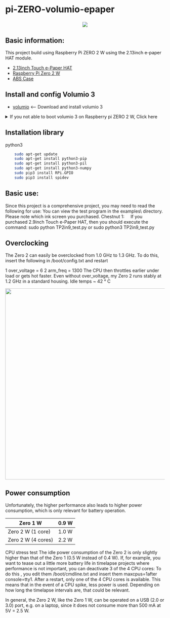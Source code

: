 # pi-ZERO-volumio-epaper
###

<p align="center">
<img src="https://www.waveshare.com/img/devkit/LCD/2.13inch-Touch-e-Paper-HAT-with-case/2.13inch-Touch-e-Paper-HAT-with-case-details-1.jpg"
</p>

## Basic information:
This project build using Raspberry Pi ZERO 2 W using the 2.13inch e-paper HAT module.
- [2.13inch Touch e-Paper HAT](https://www.waveshare.net/wiki/2.13inch_Touch_e-Paper_HAT)
- [Raspberry Pi Zero 2 W](https://www.raspberrypi.com/products/raspberry-pi-zero-2-w)
- [ABS Case](https://www.waveshare.com/2.13inch-Touch-e-Paper-HAT-with-case.htm)

## Install and config Volumio 3
- [volumio](https://volumio.com/en/get-started) <-- Download and install volumio 3


<details><summary>If you not able to boot volumio 3 on Raspberry pi ZERO 2 W, Click here</summary>
<p>
- Change new SD-card
- Setup your new SD-card on raspberry pi 3/4, (basic setup + wifi) then move the SD-card to your Raspberry pi ZERO
</p>
</details>

## Installation library

python3
```bash
    sudo apt-get update
    sudo apt-get install python3-pip
    sudo apt-get install python3-pil
    sudo apt-get install python3-numpy
    sudo pip3 install RPi.GPIO
    sudo pip3 install spidev
```

## Basic use:
Since this project is a comprehensive project, you may need to read the following for use:
You can view the test program in the examples\ directory.
Please note which ink screen you purchased.
Chestnut 1:
    If you purchased 2.9inch Touch e-Paper HAT, then you should execute the command:
        sudo python TP2in9_test.py
    or
        sudo python3 TP2in9_test.py

## Overclocking
The Zero 2 can easily be overclocked from 1.0 GHz to 1.3 GHz.
To do this, insert the following in /boot/config.txt and restart

1
over_voltage = 6
2
arm_freq = 1300
The CPU then throttles earlier under load or gets hot faster.
Even without over_voltage, my Zero 2 runs stably at 1.2 GHz in a standard housing. Idle temps ~ 42 ° C

<p align="center">
<img src="https://assets.raspberrypi.com/static/51035ec4c2f8f630b3d26c32e90c93f1/2b8d7/zero2-hero.webp" alt width="603" height=""400"
</p>

## Power consumption
Unfortunately, the higher performance also leads to higher power consumption, which is only relevant for battery operation.

| Zero 1 W            | 0.9 W       |
|---------------------|-------------|
| Zero 2 W (1 core)   | 1.0 W       |
| Zero 2 W (4 cores)  | 2.2 W       |

CPU stress test
The idle power consumption of the Zero 2 is only slightly higher than that of the Zero 1 (0.5 W instead of 0.4 W).
If, for example, you want to tease out a little more battery life in timelapse projects where performance is not important, you can deactivate 3 of the 4 CPU cores:
To do this , you edit them /boot/cmdline.txt and insert them maxcpus=1after console=tty1. After a restart, only one of the 4 CPU cores is available. This means that in the event of a CPU spike, less power is used. Depending on how long the timelapse intervals are, that could be relevant.

In general, the Zero 2 W, like the Zero 1 W, can be operated on a USB (2.0 or 3.0) port, e.g. on a laptop, since it does not consume more than 500 mA at 5V = 2.5 W.
